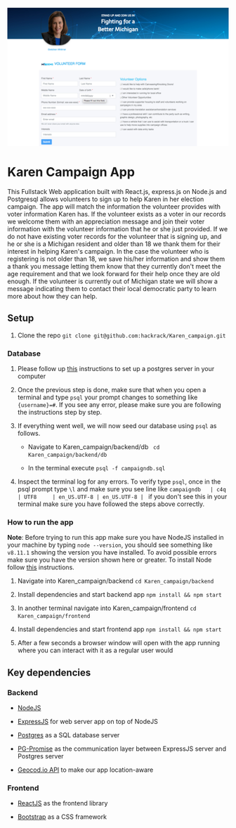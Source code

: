 ![screenshot](https://raw.githubusercontent.com/hackrack/Karen_campaign/master/frontend/src/images/screenshot.png)

# Karen Campaign App
This Fullstack Web application built with React.js, express.js on Node.js and Postgresql allows volunteers to sign up to help Karen in her election campaign. The app will match the information the volunteer provides with voter information Karen has. If the volunteer exists as a voter in our records we welcome them with an appreciation message and join their voter information with the volunteer information that he or she just provided. If we do not have existing voter records for the volunteer that is signing up, and he or she is a Michigan resident and older than 18 we thank them for their interest in helping Karen's campaign. In the case the volunteer who is registering is not older than 18, we save his/her information and show them a thank you message letting them know that they currently don't meet the age requirement and that we look forward for their help once they are old enough. If the volunteer is currently out of Michigan state we will show a message indicating them to contact their local democratic party to learn more about how they can help.

## Setup
1. Clone the repo
```git clone git@github.com:hackrack/Karen_campaign.git```

### Database
1. Please follow up [this](https://github.com/C4Q/AC_4_Web/blob/169bf89960fe57ce7e5e7790df7dff691e1be1f6/units/deepdive/lessons/SQL/postgres.md) instructions to set up a postgres server in your computer

2. Once the previous step is done, make sure that when you open a terminal and type `psql` your prompt changes to something like `{username}=#`. If you see any error, please make sure you are following the instructions step by step.

3. If everything went well, we will now seed our database using `psql` as follows.

   * Navigate to Karen_campaign/backend/db
``` cd Karen_campaign/backend/db```

   * In the terminal execute ```psql -f campaigndb.sql```

4. Inspect the terminal log for any errors. To verify type `psql`, once in the psql prompt type `\l` and make sure you see line like
```campaigndb   | c4q      | UTF8     | en_US.UTF-8 | en_US.UTF-8 | ```
if you don't see this in your terminal make sure you have followed the steps above correctly.

### How to run the app

**Note**: Before trying to run this app make sure you have NodeJS installed in your machine by typing ```node --version```, you should see something like ```v8.11.1``` showing the version you have installed. To avoid possible errors make sure you have the version shown here or greater. To install Node follow [this](https://nodejs.org/en/download/) instructions.

1. Navigate into Karen_campaign/backend
```cd Karen_campaign/backend```

2. Install dependencies and start backend app
```npm install && npm start```

3. In another terminal navigate into Karen_campaign/frontend
```cd Karen_campaign/frontend```

4. Install dependencies and start frontend app
```npm install && npm start```

5. After a few seconds a browser window will open with the app running where you can interact with it as a regular user would

## Key dependencies
### Backend
- [NodeJS](https://nodejs.org/en/)

- [ExpressJS](https://expressjs.com/) for web server app on top of NodeJS

- [Postgres](https://www.postgresql.org/docs/current/static/index.html) as a SQL database server

- [PG-Promise](https://github.com/vitaly-t/pg-promise) as the communication layer between ExpressJS server and Postgres server

- [Geocod.io API](https://geocod.io/) to make our app location-aware

### Frontend
- [ReactJS](https://reactjs.org/) as the frontend library

- [Bootstrap](https://www.bootstrapcdn.com/) as a CSS framework
